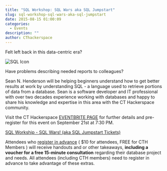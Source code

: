 ```yaml
---
title: "SQL Workshop: SQL Wars aka SQL Jumpstart"
slug: sql-workshop-sql-wars-aka-sql-jumpstart
date: 2015-08-15 01:00:09
categories:
  - Events
description: ""
author: CThackerspace
---
```



Felt left back in this data-centric era?

![SQL Icon](/uploads/2015/08/sql-icon-e1439600518711.png)

Have problems describing needed reports to colleagues?

Sean N. Henderson will be helping beginners understand how to get better results at work by understanding SQL - a language used to retrieve portions of data from a database. Sean is a software developer and IT professional with over two decades experience working with databases and happy to share his knowledge and expertise in this area with the CT Hackerspace community.

Visit the CT Hackerspace [EVENTBRITE PAGE](https://www.eventbrite.com/e/sql-workshop-sql-wars-aka-sql-jumpstart-tickets-18172520498) for further details and pre-register for this event on September 21st at 7:30 PM.

[SQL Workship - SQL Wars! (aka SQL Jumpstart Tickets)](https://www.eventbrite.com/e/sql-workshop-sql-wars-aka-sql-jumpstart-tickets-18172520498)

Attendees who [register in advance](https://www.eventbrite.com/e/sql-workshop-sql-wars-aka-sql-jumpstart-tickets-18172520498) ( $10 for attendees, FREE for CTH Members ) will receive handouts and or other takeaways, **including a voucher for a free 15-minute consultation** regarding their database project and needs. All attendees (including CTH members) need to register in advance to take advantage of these extras.
